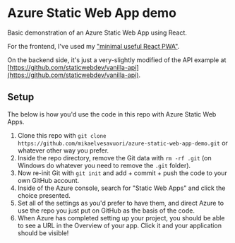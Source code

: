 # Azure Static Web App demo

Basic demonstration of an Azure Static Web App using React.

For the frontend, I've used my ["minimal useful React PWA"](https://github.com/mikaelvesavuori/minimal-useful-react-pwa).

On the backend side, it's just a very-slightly modified of the API example at [https://github.com/staticwebdev/vanilla-api](https://github.com/staticwebdev/vanilla-api).

## Setup

The below is how you'd use the code in this repo with Azure Static Web Apps.

1. Clone this repo with `git clone https://github.com/mikaelvesavuori/azure-static-web-app-demo.git` or whatever other way you prefer.
2. Inside the repo directory, remove the Git data with `rm -rf .git` (on Windows do whatever you need to remove the `.git` folder).
3. Now re-init Git with `git init` and add + commit + push the code to your own GitHub account.
4. Inside of the Azure console, search for "Static Web Apps" and click the choice presented.
5. Set all of the settings as you'd prefer to have them, and direct Azure to use the repo you just put on GitHub as the basis of the code.
6. When Azure has completed setting up your project, you should be able to see a URL in the Overview of your app. Click it and your application should be visible!
